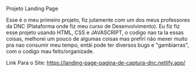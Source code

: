 Projeto Landing Page

Esse é o meu primeiro projeto, fiz jutamente com um dos meus professores da DNC (Plataforma onde fiz meu curso de Desenvolvimento). Eu fiz fiz esse projeto usando HTML, CSS e JAVASCRIPT, o codigo nao ta la essas coisas, melhorei um pouco de algumas coisas mas prefiri não mexer muito pra nao consumir meu tempo, entãi pode ter diversos bugs e "gambiarras", com o codigo mau feito/organizade.


Link Para o Site: https://landing-page-pagina-de-captura-dnc.netlify.app/
